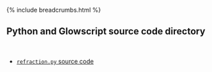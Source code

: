 {% include breadcrumbs.html %}

## Python and Glowscript source code directory
<div class="header_line"><br/></div>

- [`refraction.py` source code](refraction.py)


